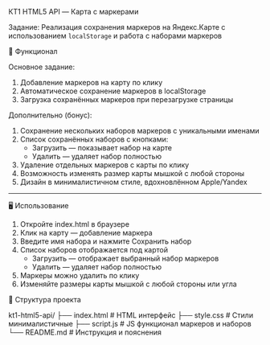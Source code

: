 КТ1 HTML5 API — Карта с маркерами

  
Задание: Реализация сохранения маркеров на Яндекс.Карте с использованием `localStorage` и работа с наборами маркеров


📌 Функционал

 Основное задание:
1. Добавление маркеров на карту по клику
2. Автоматическое сохранение маркеров в localStorage
3. Загрузка сохранённых маркеров при перезагрузке страницы

 Дополнительно (бонус):
1. Сохранение нескольких наборов маркеров с уникальными именами
2. Список сохранённых наборов с кнопками:
   - Загрузить — показывает набор на карте
   - Удалить — удаляет набор полностью
3. Удаление отдельных маркеров с карты по клику
4. Возможность изменять размер карты мышкой с любой стороны
5. Дизайн в минималистичном стиле, вдохновлённом Apple/Yandex

---

🖥️ Использование

1. Откройте index.html в браузере
2. Клик на карту — добавление маркера
3. Введите имя набора и нажмите Сохранить набор
4. Список наборов отображается под картой
   - Загрузить — отображает выбранный набор маркеров
   - Удалить — удаляет набор полностью
5. Маркеры можно удалить по клику
6. Изменяйте размеры карты мышкой с любой стороны или угла



📂 Структура проекта

kt1-html5-api/
├── index.html # HTML интерфейс
├── style.css # Стили минималистичные
├── script.js # JS функционал маркеров и наборов
└── README.md # Инструкция и пояснения
